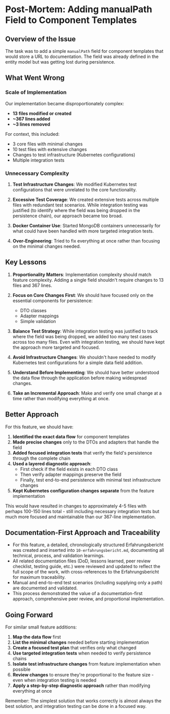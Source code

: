 # Post-Mortem: Adding manualPath Field to Component Templates

## Overview of the Issue

The task was to add a simple `manualPath` field for component templates that would store a URL to documentation. The field was already defined in the entity model but was getting lost during persistence.

## What Went Wrong

### Scale of Implementation

Our implementation became disproportionately complex:
- **13 files modified or created**
- **~367 lines added**
- **~3 lines removed**

For context, this included:
- 3 core files with minimal changes
- 10 test files with extensive changes
- Changes to test infrastructure (Kubernetes configurations)
- Multiple integration tests

### Unnecessary Complexity

1. **Test Infrastructure Changes**: We modified Kubernetes test configurations that were unrelated to the core functionality.
  
2. **Excessive Test Coverage**: We created extensive tests across multiple files with redundant test scenarios. While integration testing was justified (to identify where the field was being dropped in the persistence chain), our approach became too broad.
  
3. **Docker Container Use**: Started MongoDB containers unnecessarily for what could have been handled with more targeted integration tests.
  
4. **Over-Engineering**: Tried to fix everything at once rather than focusing on the minimal changes needed.

## Key Lessons

1. **Proportionality Matters**: Implementation complexity should match feature complexity. Adding a single field shouldn't require changes to 13 files and 367 lines.

2. **Focus on Core Changes First**: We should have focused only on the essential components for persistence:
   - DTO classes
   - Adapter mappings 
   - Simple validation

3. **Balance Test Strategy**: While integration testing was justified to track where the field was being dropped, we added too many test cases across too many files. Even with integration testing, we should have kept the approach more targeted and focused.

4. **Avoid Infrastructure Changes**: We shouldn't have needed to modify Kubernetes test configurations for a simple data field addition.

5. **Understand Before Implementing**: We should have better understood the data flow through the application before making widespread changes.

6. **Take an Incremental Approach**: Make and verify one small change at a time rather than modifying everything at once.

## Better Approach

For this feature, we should have:

1. **Identified the exact data flow** for component templates
2. **Made precise changes** only to the DTOs and adapters that handle the field
3. **Added focused integration tests** that verify the field's persistence through the complete chain
4. **Used a layered diagnostic approach**:
   - First check if the field exists in each DTO class
   - Then verify adapter mappings preserve the field
   - Finally, test end-to-end persistence with minimal test infrastructure changes
5. **Kept Kubernetes configuration changes separate** from the feature implementation

This would have resulted in changes to approximately 4-5 files with perhaps 100-150 lines total - still including necessary integration tests but much more focused and maintainable than our 367-line implementation.

## Documentation-First Approach and Traceability

- For this feature, a detailed, chronologically structured Erfahrungsbericht was created and inserted into `10-erfahrungsbericht.md`, documenting all technical, process, and validation learnings.
- All related documentation files (DoD, lessons learned, peer review checklist, testing guide, etc.) were reviewed and updated to reflect the full scope of the work, with cross-references to the Erfahrungsbericht for maximum traceability.
- Manual and end-to-end test scenarios (including supplying only a path) are documented and validated.
- This process demonstrated the value of a documentation-first approach, comprehensive peer review, and proportional implementation.

## Going Forward

For similar small feature additions:

1. **Map the data flow** first
2. **List the minimal changes** needed before starting implementation
3. **Create a focused test plan** that verifies only what changed
4. **Use targeted integration tests** when needed to verify persistence chains
5. **Isolate test infrastructure changes** from feature implementation when possible
6. **Review changes** to ensure they're proportional to the feature size - even when integration testing is needed
7. **Apply a step-by-step diagnostic approach** rather than modifying everything at once

Remember: The simplest solution that works correctly is almost always the best solution, and integration testing can be done in a focused way.
